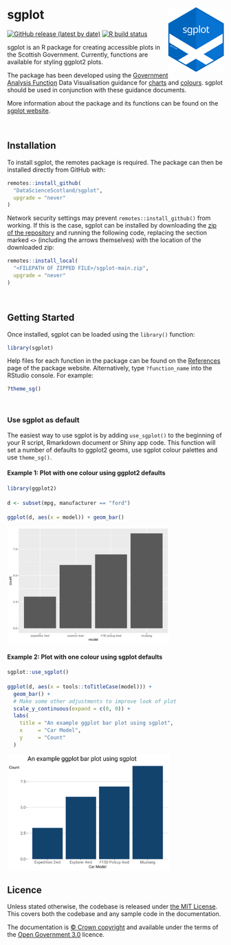 
<!-- README.md is generated from README.Rmd. Please edit that file -->

# sgplot <img src="man/figures/logo.svg" alt="sgplot logo" align="right" height="150"/>

<!-- badges: start -->

[![GitHub release (latest by
date)](https://img.shields.io/github/v/release/DataScienceScotland/sgplot)](https://github.com/DataScienceScotland/sgplot/releases/latest)
[![R build
status](https://github.com/DataScienceScotland/sgplot/workflows/R-CMD-check/badge.svg)](https://github.com/DataScienceScotland/sgplot/actions)

<!-- badges: end -->

sgplot is an R package for creating accessible plots in the Scottish
Government. Currently, functions are available for styling ggplot2
plots.

The package has been developed using the [Government Analysis
Function](https://analysisfunction.civilservice.gov.uk/) Data
Visualisation guidance for
[charts](https://analysisfunction.civilservice.gov.uk/policy-store/data-visualisation-charts/)
and
[colours](https://analysisfunction.civilservice.gov.uk/policy-store/data-visualisation-colours-in-charts/).
sgplot should be used in conjunction with these guidance documents.

More information about the package and its functions can be found on the
[sgplot website](https://DataScienceScotland.github.io/sgplot).

<br>

## Installation

To install sgplot, the remotes package is required. The package can then
be installed directly from GitHub with:

``` r
remotes::install_github(
  "DataScienceScotland/sgplot",
  upgrade = "never"
)
```

Network security settings may prevent `remotes::install_github()` from
working. If this is the case, sgplot can be installed by downloading the
[zip of the
repository](https://github.com/DataScienceScotland/sgplot/archive/main.zip)
and running the following code, replacing the section marked `<>`
(including the arrows themselves) with the location of the downloaded
zip:

``` r
remotes::install_local(
  "<FILEPATH OF ZIPPED FILE>/sgplot-main.zip",
  upgrade = "never"
)
```

<br>

## Getting Started

Once installed, sgplot can be loaded using the `library()` function:

``` r
library(sgplot)
```

Help files for each function in the package can be found on the
[References](https://datasciencescotland.github.io/sgplot/reference)
page of the package website. Alternatively, type `?function_name` into
the RStudio console. For example:

``` r
?theme_sg()
```

<br>

### Use sgplot as default

The easiest way to use sgplot is by adding `use_sgplot()` to the
beginning of your R script, Rmarkdown document or Shiny app code. This
function will set a number of defaults to ggplot2 geoms, use sgplot
colour palettes and use `theme_sg()`.

#### Example 1: Plot with one colour using ggplot2 defaults

``` r
library(ggplot2)

d <- subset(mpg, manufacturer == "ford")

ggplot(d, aes(x = model)) + geom_bar()
```

<img src="man/figures/README-ex1-1.svg" alt="Plot with grey background, white grid lines and dark grey bars." width="75%" />

#### Example 2: Plot with one colour using sgplot defaults

``` r
sgplot::use_sgplot()

ggplot(d, aes(x = tools::toTitleCase(model))) + 
  geom_bar() +
  # Make some other adjustments to improve look of plot
  scale_y_continuous(expand = c(0, 0)) +
  labs(
    title = "An example ggplot bar plot using sgplot",
    x     = "Car Model",
    y     = "Count"
  ) 
```

<img src="man/figures/README-ex2-1.svg" alt="Plot with white background, light grey horizontal grid lines and dark blue bars." width="75%" />

<br>

## Licence

Unless stated otherwise, the codebase is released under [the MIT
License](LICENSE). This covers both the codebase and any sample code in
the documentation.

The documentation is [© Crown
copyright](http://www.nationalarchives.gov.uk/information-management/re-using-public-sector-information/uk-government-licensing-framework/crown-copyright/)
and available under the terms of the [Open Government
3.0](http://www.nationalarchives.gov.uk/doc/open-government-licence/version/3/)
licence.
